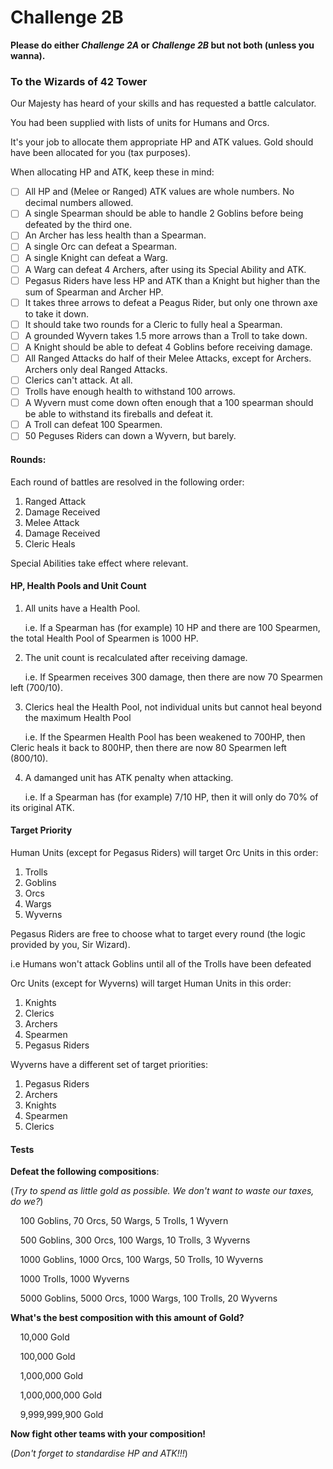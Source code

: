 # **Challenge 2B**

**Please do either _Challenge 2A_ or _Challenge 2B_ but not both (unless you wanna).**

### **To the Wizards of 42 Tower**

Our Majesty has heard of your skills and has requested a battle calculator.

You had been supplied with lists of units for Humans and Orcs.

It's your job to allocate them appropriate HP and ATK values. Gold should have been allocated for you (tax purposes).

When allocating HP and ATK, keep these in mind:

- [ ] All HP and (Melee or Ranged) ATK values are whole numbers. No decimal numbers allowed.
- [ ] A single Spearman should be able to handle 2 Goblins before being defeated by the third one.
- [ ] An Archer has less health than a Spearman.
- [ ] A single Orc can defeat a Spearman.
- [ ] A single Knight can defeat a Warg.
- [ ] A Warg can defeat 4 Archers, after using its Special Ability and ATK.
- [ ] Pegasus Riders have less HP and ATK than a Knight but higher than the sum of Spearman and Archer HP.
- [ ] It takes three arrows to defeat a Peagus Rider, but only one thrown axe to take it down.
- [ ] It should take two rounds for a Cleric to fully heal a Spearman.
- [ ] A grounded Wyvern takes 1.5 more arrows than a Troll to take down.
- [ ] A Knight should be able to defeat 4 Goblins before receiving damage.
- [ ] All Ranged Attacks do half of their Melee Attacks, except for Archers. Archers only deal Ranged Attacks.
- [ ] Clerics can't attack. At all.
- [ ] Trolls have enough health to withstand 100 arrows.
- [ ] A Wyvern must come down often enough that a 100 spearman should be able to withstand its fireballs and defeat it.
- [ ] A Troll can defeat 100 Spearmen.
- [ ] 50 Peguses Riders can down a Wyvern, but barely.

#### **Rounds:**

Each round of battles are resolved in the following order:
1. Ranged Attack
2. Damage Received
3. Melee Attack
4. Damage Received
5. Cleric Heals

Special Abilities take effect where relevant.

#### **HP, Health Pools and Unit Count**

1. All units have a Health Pool.

&nbsp;&nbsp;&nbsp;&nbsp;&nbsp;&nbsp;i.e. If a Spearman has (for example) 10 HP and there are 100 Spearmen, the total Health Pool of Spearmen is 1000 HP.

2. The unit count is recalculated after receiving damage.

&nbsp;&nbsp;&nbsp;&nbsp;&nbsp;&nbsp;i.e. If Spearmen receives 300 damage, then there are now 70 Spearmen left (700/10).

3. Clerics heal the Health Pool, not individual units but cannot heal beyond the maximum Health Pool

&nbsp;&nbsp;&nbsp;&nbsp;&nbsp;&nbsp;i.e. If the Spearmen Health Pool has been weakened to 700HP, then Cleric heals it back to 800HP, then there are now 80 Spearmen left (800/10).

4. A damanged unit has ATK penalty when attacking.

&nbsp;&nbsp;&nbsp;&nbsp;&nbsp;&nbsp;i.e. If a Spearman has (for example) 7/10 HP, then it will only do 70% of its original ATK.

#### **Target Priority**

Human Units (except for Pegasus Riders) will target Orc Units in this order:
1. Trolls
2. Goblins
3. Orcs
4. Wargs
5. Wyverns

Pegasus Riders are free to choose what to target every round (the logic provided by you, Sir Wizard).

i.e Humans won't attack Goblins until all of the Trolls have been defeated

Orc Units (except for Wyverns) will target Human Units in this order:
1. Knights
2. Clerics
3. Archers
4. Spearmen
5. Pegasus Riders

Wyverns have a different set of target priorities:
1. Pegasus Riders
2. Archers
3. Knights
4. Spearmen
5. Clerics

#### **Tests**

**Defeat the following compositions**:

(_Try to spend as little gold as possible. We don't want to waste our taxes, do we?_)

&nbsp;&nbsp;&nbsp;&nbsp;100 Goblins, 70 Orcs, 50 Wargs, 5 Trolls, 1 Wyvern

&nbsp;&nbsp;&nbsp;&nbsp;500 Goblins, 300 Orcs, 100 Wargs, 10 Trolls, 3 Wyverns

&nbsp;&nbsp;&nbsp;&nbsp;1000 Goblins, 1000 Orcs, 100 Wargs, 50 Trolls, 10 Wyverns

&nbsp;&nbsp;&nbsp;&nbsp;1000 Trolls, 1000 Wyverns

&nbsp;&nbsp;&nbsp;&nbsp;5000 Goblins, 5000 Orcs, 1000 Wargs, 100 Trolls, 20 Wyverns

**What's the best composition with this amount of Gold?**

&nbsp;&nbsp;&nbsp;&nbsp;10,000 Gold

&nbsp;&nbsp;&nbsp;&nbsp;100,000 Gold

&nbsp;&nbsp;&nbsp;&nbsp;1,000,000 Gold

&nbsp;&nbsp;&nbsp;&nbsp;1,000,000,000 Gold

&nbsp;&nbsp;&nbsp;&nbsp;9,999,999,900 Gold

**Now fight other teams with your composition!**

(_Don't forget to standardise HP and ATK!!!_)
